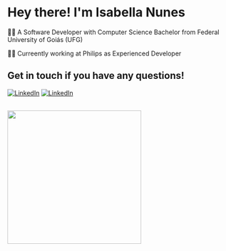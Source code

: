 # Hey there! I'm Isabella Nunes

👩‍💻 A Software Developer with Computer Science Bachelor from Federal University of Goiás (UFG)

👩‍⚕️ Curreently working at Philips as Experienced Developer

## Get in touch if you have any questions!

[![LinkedIn](https://img.shields.io/static/v1?label=&message=LinkedIn&color=gray&style=flat-square&logo=LinkedIn&logoColor=white)](https://www.linkedin.com/in/isabellanunes/)
[![LinkedIn](https://img.shields.io/static/v1?label=&message=Email&color=gray&style=flat-square&logo=Gmail&logoColor=white)](mailto:isabelladefreitasnunes@gmail.com)

<br />

<img src="https://media.giphy.com/media/Wj7lNjMNDxSmc/giphy.gif" width="300px">
